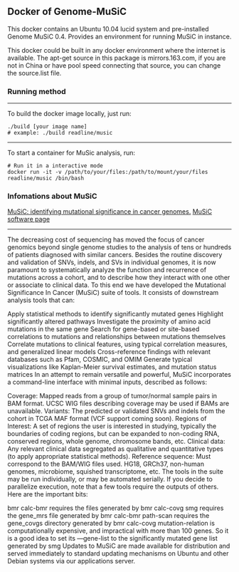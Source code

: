 ## Docker of Genome-MuSiC

This docker contains an Ubuntu 10.04 lucid system and pre-installed Genome MuSiC 0.4. Provides an environment for running MuSiC in instance.

This docker could be built in any docker environment where the internet is available. The apt-get source in this package is mirrors.163.com, if you are not in China or have pool speed connecting that source, you can change the source.list file.

### Running method
---

To build the docker image locally, just run:

```
./build [your image name]
# example: ./build readline/music
```

---

To start a container for MuSic analysis, run:
```
# Run it in a interactive mode
docker run -it -v /path/to/your/files:/path/to/mount/your/files readline/music /bin/bash
```


### Infomations about MuSiC

[MuSiC: identifying mutational significance in cancer genomes.](http://www.ncbi.nlm.nih.gov/pubmed/22759861)
[MuSiC software page](http://gmt.genome.wustl.edu/packages/genome-music/index.html)

---

The decreasing cost of sequencing has moved the focus of cancer genomics beyond single genome studies to the analysis of tens or hundreds of patients diagnosed with similar cancers. Besides the routine discovery and validation of SNVs, indels, and SVs in individual genomes, it is now paramount to systematically analyze the function and recurrence of mutations across a cohort, and to describe how they interact with one other or associate to clinical data. To this end we have developed the Mutational Significance In Cancer (MuSiC) suite of tools. It consists of downstream analysis tools that can:

Apply statistical methods to identify significantly mutated genes
Highlight significantly altered pathways
Investigate the proximity of amino acid mutations in the same gene
Search for gene-based or site-based correlations to mutations and relationships between mutations themselves
Correlate mutations to clinical features, using typical correlation measures, and generalized linear models
Cross-reference findings with relevant databases such as Pfam, COSMIC, and OMIM
Generate typical visualizations like Kaplan-Meier survival estimates, and mutation status matrices
In an attempt to remain versatile and powerful, MuSiC incorporates a command-line interface with minimal inputs, described as follows:

Coverage: Mapped reads from a group of tumor/normal sample pairs in BAM format. UCSC WIG files describing coverage may be used if BAMs are unavailable.
Variants: The predicted or validated SNVs and indels from the cohort in TCGA MAF format (VCF support coming soon).
Regions of Interest: A set of regions the user is interested in studying, typically the boundaries of coding regions, but can be expanded to non-coding RNA, conserved regions, whole genome, chromosome bands, etc.
Clinical data: Any relevant clinical data segregated as qualitative and quantitative types (to apply appropriate statistical methods).
Reference sequence: Must correspond to the BAM/WIG files used. HG18, GRCh37, non-human genomes, microbiome, squished transcriptome, etc.
The tools in the suite may be run individually, or may be automated serially. If you decide to parallelize execution, note that a few tools require the outputs of others. Here are the important bits:

bmr calc-bmr requires the files generated by bmr calc-covg
smg requires the gene_mrs file generated by bmr calc-bmr
path-scan requires the gene_covgs directory generated by bmr calc-covg
mutation-relation is computationally expensive, and impractical with more than 100 genes. So it is a good idea to set its —gene-list to the significantly mutated gene list generated by smg
Updates to MuSiC are made available for distribution and served immediately to standard updating mechanisms on Ubuntu and other Debian systems via our applications server.
